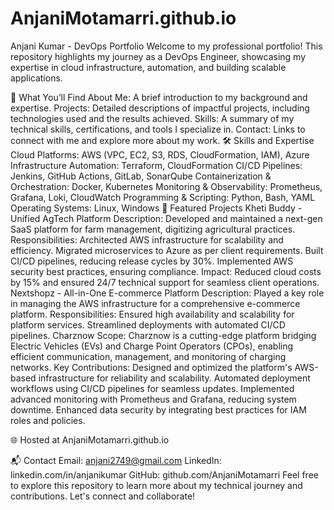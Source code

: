 # AnjaniMotamarri.github.io
Anjani Kumar - DevOps Portfolio
Welcome to my professional portfolio! This repository highlights my journey as a DevOps Engineer, showcasing my expertise in cloud infrastructure, automation, and building scalable applications.

🌟 What You’ll Find
About Me: A brief introduction to my background and expertise.
Projects: Detailed descriptions of impactful projects, including technologies used and the results achieved.
Skills: A summary of my technical skills, certifications, and tools I specialize in.
Contact: Links to connect with me and explore more about my work.
🛠️ Skills and Expertise
Cloud Platforms: AWS (VPC, EC2, S3, RDS, CloudFormation, IAM), Azure
Infrastructure Automation: Terraform, CloudFormation
CI/CD Pipelines: Jenkins, GitHub Actions, GitLab, SonarQube
Containerization & Orchestration: Docker, Kubernetes
Monitoring & Observability: Prometheus, Grafana, Loki, CloudWatch
Programming & Scripting: Python, Bash, YAML
Operating Systems: Linux, Windows
📂 Featured Projects
Kheti Buddy - Unified AgTech Platform
Description: Developed and maintained a next-gen SaaS platform for farm management, digitizing agricultural practices.
Responsibilities:
Architected AWS infrastructure for scalability and efficiency.
Migrated microservices to Azure as per client requirements.
Built CI/CD pipelines, reducing release cycles by 30%.
Implemented AWS security best practices, ensuring compliance.
Impact: Reduced cloud costs by 15% and ensured 24/7 technical support for seamless client operations.
Nextshopz - All-in-One E-commerce Platform
Description: Played a key role in managing the AWS infrastructure for a comprehensive e-commerce platform.
Responsibilities:
Ensured high availability and scalability for platform services.
Streamlined deployments with automated CI/CD pipelines.
Charznow
Scope: Charznow is a cutting-edge platform bridging Electric Vehicles (EVs) and Charge Point Operators (CPOs), enabling efficient communication, management, and monitoring of charging networks.
Key Contributions:
Designed and optimized the platform's AWS-based infrastructure for reliability and scalability.
Automated deployment workflows using CI/CD pipelines for seamless updates.
Implemented advanced monitoring with Prometheus and Grafana, reducing system downtime.
Enhanced data security by integrating best practices for IAM roles and policies.

🌐 Hosted at
AnjaniMotamarri.github.io

📬 Contact
Email: anjani2749@gmail.com
LinkedIn: linkedin.com/in/anjanikumar
GitHub: github.com/AnjaniMotamarri
Feel free to explore this repository to learn more about my technical journey and contributions. Let's connect and collaborate!
